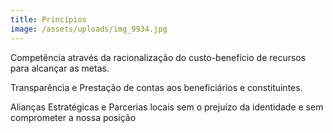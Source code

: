 ```yaml
---
title: Princípios
image: /assets/uploads/img_9934.jpg
---
```

Competência através da racionalização do custo-benefício de recursos para alcançar as metas.



Transparência e Prestação de contas aos beneficiários e constituintes.



Alianças Estratégicas e Parcerias locais sem o prejuízo da identidade e sem comprometer a nossa posição
